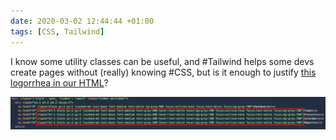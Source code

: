 ```yaml
---
date: 2020-03-02 12:44:44 +01:00
tags: [CSS, Tailwind]
---
```


I know some utility classes can be useful, and #Tailwind helps some devs create pages without (really) knowing #CSS, but is it enough to justify [this logorrhea in our HTML](https://tailwindui.com/preview)?

![Tailwind UI utility classes overdose](tailwind-ui-utily-classes.png)
